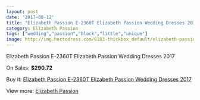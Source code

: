 ```yaml
---
layout: post
date: '2017-08-12'
title: "Elizabeth Passion E-2360T Elizabeth Passion Wedding Dresses 2017"
category: Elizabeth Passion
tags: ["wedding","passion","black","little","unique"]
image: http://img.hectodress.com/6183-thickbox_default/elizabeth-passion-e-2360t-elizabeth-passion-wedding-dresses-2013.jpg
---
```

Elizabeth Passion E-2360T Elizabeth Passion Wedding Dresses 2017

On Sales: **$290.72**
<a href="https://www.hectodress.com/elizabeth-passion/3012-elizabeth-passion-e-2360t-elizabeth-passion-wedding-dresses-2013.html"><amp-img layout="responsive" width="600" height="600" src="//img.hectodress.com/6183-thickbox_default/elizabeth-passion-e-2360t-elizabeth-passion-wedding-dresses-2013.jpg" alt="Elizabeth Passion E-2360T Elizabeth Passion Wedding Dresses 2017 0" /></a>

Buy it: [Elizabeth Passion E-2360T Elizabeth Passion Wedding Dresses 2017](https://www.hectodress.com/elizabeth-passion/3012-elizabeth-passion-e-2360t-elizabeth-passion-wedding-dresses-2013.html "Elizabeth Passion E-2360T Elizabeth Passion Wedding Dresses 2017")

View more: [Elizabeth Passion](https://www.hectodress.com/53-elizabeth-passion "Elizabeth Passion")